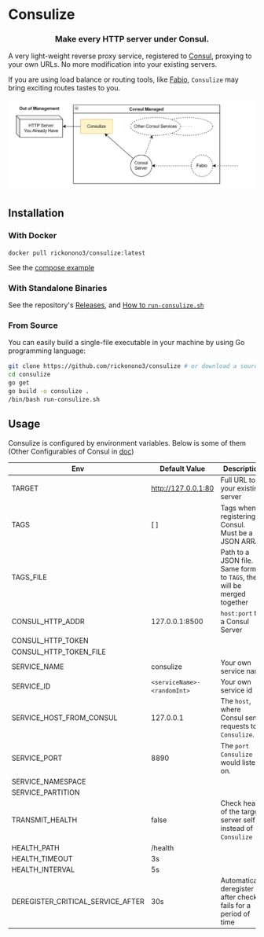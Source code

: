 # Consulize

<div style="text-align: center"><center><h3> Make every HTTP server under Consul. </h3></center></div>

A very light-weight reverse proxy service, registered to [Consul](https://github.com/hashicorp/consul), proxying to your own URLs. No more modification into your existing servers.

If you are using load balance or routing tools, like [Fabio](https://github.com/fabiolb/fabio), `Consulize` may bring exciting routes tastes to you.

![structure](structure.jpg)

## Installation
### With Docker
`docker pull rickonono3/consulize:latest`

See the [compose example](docker-compose.yml)

### With Standalone Binaries
See the repository's [Releases](https://github.com/RickoNoNo3/consulize/releases), and [How to `run-consulize.sh`](run-consulize.sh)

### From Source
You can easily build a single-file executable in your machine by using Go programming language:
```bash
git clone https://github.com/rickonono3/consulize # or download a source archive
cd consulize
go get
go build -o consulize .
/bin/bash run-consulize.sh
```

## Usage
Consulize is configured by environment variables. Below is some of them (Other Configurables of Consul in [doc](https://pkg.go.dev/github.com/hashicorp/consul/api@v1.14.0#HTTPAddrEnvName))

|Env|Default Value|Description|
|---|---------|-----------|
|TARGET|http://127.0.0.1:80|Full URL to your existing server|
|TAGS|[ ]|Tags when registering to Consul. <br>Must be a JSON ARRAY
|TAGS_FILE| |Path to a JSON file. Same format to `TAGS`, they will be merged together
|CONSUL_HTTP_ADDR|127.0.0.1:8500|`host:port` to a Consul Server|
|CONSUL_HTTP_TOKEN|
|CONSUL_HTTP_TOKEN_FILE|
|SERVICE_NAME|consulize|Your own service name|
|SERVICE_ID|`<serviceName>-<randomInt>`|Your own service id|
|SERVICE_HOST_FROM_CONSUL|127.0.0.1|The `host`, where Consul sends requests to `Consulize`.
|SERVICE_PORT|8890|The `port` `Consulize` would listen on.
|SERVICE_NAMESPACE|
|SERVICE_PARTITION|
|TRANSMIT_HEALTH|false|Check health of the target server self instead of `Consulize`|
|HEALTH_PATH|/health
|HEALTH_TIMEOUT|3s
|HEALTH_INTERVAL|5s
|DEREGISTER_CRITICAL_SERVICE_AFTER|30s|Automatically deregister after check fails for a period of time
